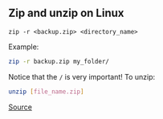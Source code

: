 ## Zip and unzip on Linux

```
zip -r <backup.zip> <directory_name>
```

Example:

```sh
zip -r backup.zip my_folder/
```

Notice that the `/` is very important! To unzip:

```sh
unzip [file_name.zip]
```

[Source](https://www.geeksforgeeks.org/zip-command-in-linux-with-examples/)
